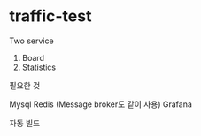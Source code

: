 # traffic-test

Two service
1. Board
2. Statistics


필요한 것

Mysql
Redis (Message broker도 같이 사용)
Grafana

자동 빌드
